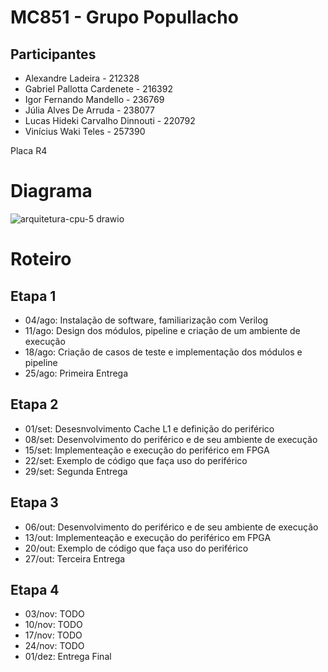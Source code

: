 # MC851 - Grupo Popullacho

## Participantes
- Alexandre Ladeira - 212328
- Gabriel Pallotta Cardenete - 216392
- Igor Fernando Mandello - 236769
- Júlia Alves De Arruda - 238077
- Lucas Hideki Carvalho Dinnouti - 220792
- Vinícius Waki Teles - 257390

Placa R4

# Diagrama

![arquitetura-cpu-5 drawio](https://github.com/lucasdinnouti/MC851/assets/32870665/1e222a4e-41b1-4984-a99e-ca64aef4eac6)

# Roteiro

## Etapa 1
- 04/ago: Instalação de software, familiarização com Verilog
- 11/ago: Design dos módulos, pipeline e criação de um ambiente de execução
- 18/ago: Criação de casos de teste e implementação dos módulos e pipeline
- 25/ago: Primeira Entrega 

## Etapa 2
- 01/set: Desesnvolvimento Cache L1 e definição do periférico
- 08/set: Desenvolvimento do periférico e de seu ambiente de execução
- 15/set: Implementeação e execução do periférico em FPGA
- 22/set: Exemplo de código que faça uso do periférico
- 29/set: Segunda Entrega

## Etapa 3
- 06/out: Desenvolvimento do periférico e de seu ambiente de execução
- 13/out: Implementeação e execução do periférico em FPGA
- 20/out: Exemplo de código que faça uso do periférico
- 27/out: Terceira Entrega

## Etapa 4
- 03/nov: TODO
- 10/nov: TODO
- 17/nov: TODO
- 24/nov: TODO
- 01/dez: Entrega Final
